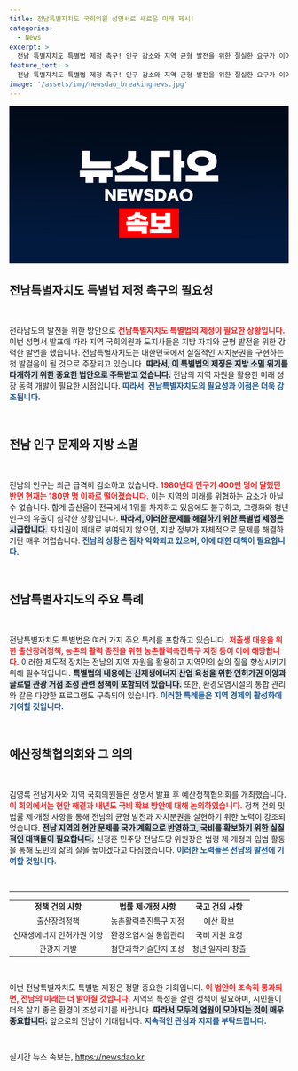 ```yaml
---
title: 전남특별자치도 국회의원 성명서로 새로운 미래 제시!
categories:
  - News
excerpt: >
  전남 특별자치도 특별법 제정 촉구! 인구 감소와 지역 균형 발전을 위한 절실한 요구가 이어집니다. 김영록 전남지사와 국회의원들이 전할 새로운 길은? 클릭하고 자세히 알아보세요!
feature_text: >
  전남 특별자치도 특별법 제정 촉구! 인구 감소와 지역 균형 발전을 위한 절실한 요구가 이어집니다. 김영록 전남지사와 국회의원들이 전할 새로운 길은? 클릭하고 자세히 알아보세요!
image: '/assets/img/newsdao_breakingnews.jpg'
---
```


<p><img src="/assets/img/newsdao_breakingnews.jpg" alt="implanttips 속보" /></p>

<h2 data-ke-size="size26">전남특별자치도 특별법 제정 촉구의 필요성</h2>

<p data-ke-size="size16">&nbsp;</p>

<p>전라남도의 발전을 위한 방안으로 <b><span style="color: #ee2323;">전남특별자치도 특별법의 제정이 필요한 상황입니다.</span></b> 이번 성명서 발표에 따라 지역 국회의원과 도지사들은 지방 자치와 균형 발전을 위한 강력한 발언을 했습니다. 전남특별자치도는 대한민국에서 실질적인 자치분권을 구현하는 첫 발걸음이 될 것으로 주장되고 있습니다. <b><span style="background-color: #21538527;">따라서, 이 특별법의 제정은 지방 소멸 위기를 타개하기 위한 중요한 법안으로 주목받고 있습니다.</span></b> 전남의 지역 자원을 활용한 미래 성장 동력 개발이 필요한 시점입니다. <b><span style="color: #1a5490;">따라서, 전남특별자치도의 필요성과 이점은 더욱 강조됩니다.</span></b></p>

<p data-ke-size="size16">&nbsp;</p>

<h2 data-ke-size="size26">전남 인구 문제와 지방 소멸</h2>

<p data-ke-size="size16">&nbsp;</p>

<p>전남의 인구는 최근 급격히 감소하고 있습니다. <b><span style="color: #ee2323;">1980년대 인구가 400만 명에 달했던 반면 현재는 180만 명 이하로 떨어졌습니다.</span></b> 이는 지역의 미래를 위협하는 요소가 아닐 수 없습니다. 합계 출산율이 전국에서 1위를 차지하고 있음에도 불구하고, 고령화와 청년 인구의 유출이 심각한 상황입니다. <b><span style="background-color: #21538527;">따라서, 이러한 문제를 해결하기 위한 특별법 제정은 시급합니다.</span></b> 자치권이 제대로 부여되지 않으면, 지방 정부가 자체적으로 문제를 해결하기란 매우 어렵습니다. <b><span style="color: #1a5490;">전남의 상황은 점차 악화되고 있으며, 이에 대한 대책이 필요합니다.</span></b></p>

<p data-ke-size="size16">&nbsp;</p>

<h2 data-ke-size="size26">전남특별자치도의 주요 특례</h2>

<p data-ke-size="size16">&nbsp;</p>

<p>전남특별자치도 특별법은 여러 가지 주요 특례를 포함하고 있습니다. <b><span style="color: #ee2323;">저출생 대응을 위한 출산장려정책, 농촌의 활력 증진을 위한 농촌활력촉진특구 지정 등이 이에 해당합니다.</span></b> 이러한 제도적 장치는 전남의 지역 자원을 활용하고 지역민의 삶의 질을 향상시키기 위해 필수적입니다. <b><span style="background-color: #21538527;">특별법의 내용에는 신재생에너지 산업 육성을 위한 인허가권 이양과 글로벌 관광 거점 조성 관련 정책이 포함되어 있습니다.</span></b> 또한, 환경오염시설의 통합 관리와 같은 다양한 프로그램도 구축되어 있습니다. <b><span style="color: #1a5490;">이러한 특례들은 지역 경제의 활성화에 기여할 것입니다.</span></b></p>

<p data-ke-size="size16">&nbsp;</p>

<h2 data-ke-size="size26">예산정책협의회와 그 의의</h2>

<p data-ke-size="size16">&nbsp;</p>

<p>김영록 전남지사와 지역 국회의원들은 성명서 발표 후 예산정책협의회를 개최했습니다. <b><span style="color: #ee2323;">이 회의에서는 현안 해결과 내년도 국비 확보 방안에 대해 논의하였습니다.</span></b> 정책 건의 및 법률 제·개정 사항을 통해 전남의 균형 발전과 자치분권을 실현하기 위한 노력이 강조되었습니다. <b><span style="background-color: #21538527;">전남 지역의 현안 문제를 국가 계획으로 반영하고, 국비를 확보하기 위한 실질적인 대책들이 필요합니다.</span></b> 신정훈 민주당 전남도당 위원장은 법령 제·개정과 입법 활동을 통해 도민의 삶의 질을 높이겠다고 다짐했습니다. <b><span style="color: #1a5490;">이러한 노력들은 전남의 발전에 기여할 것입니다.</span></b></p>

<p data-ke-size="size16">&nbsp;</p>

<hr />

<table style="width:100%; border-collapse:collapse;">
    <tr>
        <td style="text-align: center; height: 17px;"><b>정책 건의 사항</b></td>
        <td style="text-align: center; height: 17px;"><b>법률 제·개정 사항</b></td>
        <td style="text-align: center; height: 17px;"><b>국고 건의 사항</b></td>
    </tr>
    <tr>
        <td style="text-align: center; height: 17px;">출산장려정책</td>
        <td style="text-align: center; height: 17px;">농촌활력촉진특구 지정</td>
        <td style="text-align: center; height: 17px;">예산 확보</td>
    </tr>
    <tr>
        <td style="text-align: center; height: 17px;">신재생에너지 인허가권 이양</td>
        <td style="text-align: center; height: 17px;">환경오염시설 통합관리</td>
        <td style="text-align: center; height: 17px;">국비 지원 요청</td>
    </tr>
    <tr>
        <td style="text-align: center; height: 17px;">관광지 개발</td>
        <td style="text-align: center; height: 17px;">첨단과학기술단지 조성</td>
        <td style="text-align: center; height: 17px;">청년 일자리 창출</td>
    </tr>
</table>

<p><br></p>

<p>이번 전남특별자치도 특별법 제정은 정말 중요한 기회입니다. <b><span style="color: #ee2323;">이 법안이 조속히 통과되면, 전남의 미래는 더 밝아질 것입니다.</span></b> 지역의 특성을 살린 정책이 필요하며, 시민들이 더욱 살기 좋은 환경이 조성되기를 바랍니다. <b><span style="background-color: #21538527;">따라서 모두의 염원이 모아지는 것이 매우 중요합니다.</span></b> 앞으로의 전남이 기대됩니다. <b><span style="color: #1a5490;">지속적인 관심과 지지를 부탁드립니다.</span></b></p>

<p data-ke-size="size16">&nbsp;</p>
실시간 뉴스 속보는, <a href="https://newsdao.kr" rel="dofollow">https://newsdao.kr</a>


